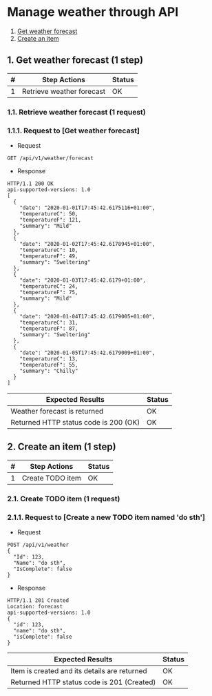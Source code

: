 # Manage weather through API

1. [Get weather forecast](#1-get-weather-forecast-1-step)
1. [Create an item](#2-create-an-item-1-step)

## 1. Get weather forecast (1 step)

| # | Step Actions | Status |
| - | - | - |
| 1 | Retrieve weather forecast | OK |

### 1.1. Retrieve weather forecast (1 request)

### 1.1.1. Request to [Get weather forecast]

- Request
```
GET /api/v1/weather/forecast
```

- Response
```
HTTP/1.1 200 OK
api-supported-versions: 1.0
[
  {
    "date": "2020-01-01T17:45:42.6175116+01:00",
    "temperatureC": 50,
    "temperatureF": 121,
    "summary": "Mild"
  },
  {
    "date": "2020-01-02T17:45:42.6178945+01:00",
    "temperatureC": 10,
    "temperatureF": 49,
    "summary": "Sweltering"
  },
  {
    "date": "2020-01-03T17:45:42.6179+01:00",
    "temperatureC": 24,
    "temperatureF": 75,
    "summary": "Mild"
  },
  {
    "date": "2020-01-04T17:45:42.6179005+01:00",
    "temperatureC": 31,
    "temperatureF": 87,
    "summary": "Sweltering"
  },
  {
    "date": "2020-01-05T17:45:42.6179009+01:00",
    "temperatureC": 13,
    "temperatureF": 55,
    "summary": "Chilly"
  }
]
```

| Expected Results  | Status |
| - | - |
| Weather forecast is returned | OK |
| Returned HTTP status code is 200 (OK) | OK |



## 2. Create an item (1 step)

| # | Step Actions | Status |
| - | - | - |
| 1 | Create TODO item | OK |

### 2.1. Create TODO item (1 request)

### 2.1.1. Request to [Create a new TODO item named 'do sth']

- Request
```
POST /api/v1/weather
{
  "Id": 123,
  "Name": "do sth",
  "IsComplete": false
}
```

- Response
```
HTTP/1.1 201 Created
Location: forecast
api-supported-versions: 1.0
{
  "id": 123,
  "name": "do sth",
  "isComplete": false
}
```

| Expected Results  | Status |
| - | - |
| Item is created and its details are returned | OK |
| Returned HTTP status code is 201 (Created) | OK |


